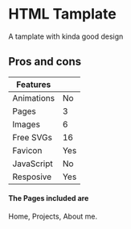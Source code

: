 # HTML Tamplate
A tamplate with kinda good design

## Pros and cons

|Features  |         |
|----------|---------|
|Animations|   No    |
|Pages     |   3     |
|Images    |   6     |
|Free SVGs |  16     |
|Favicon   |  Yes    |
|JavaScript| No      |
|Resposive | Yes     |


#### The Pages included are
Home, 
Projects, 
About me.
